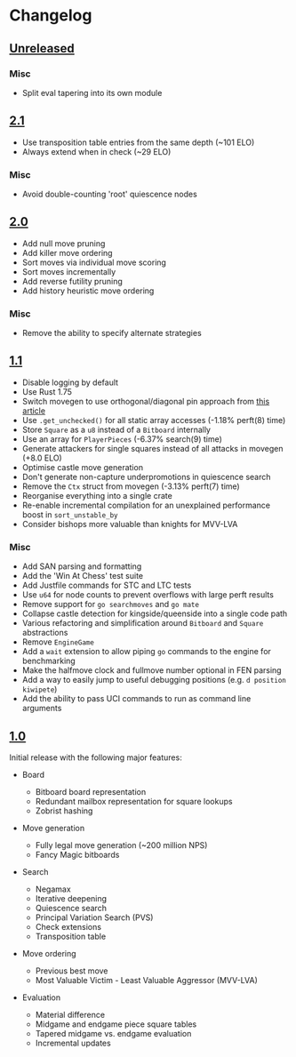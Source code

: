 # Changelog

## [Unreleased]

### Misc

* Split eval tapering into its own module

## [2.1]

* Use transposition table entries from the same depth (~101 ELO)
* Always extend when in check (~29 ELO)

### Misc

* Avoid double-counting 'root' quiescence nodes

## [2.0]

* Add null move pruning
* Add killer move ordering
* Sort moves via individual move scoring
* Sort moves incrementally
* Add reverse futility pruning
* Add history heuristic move ordering

### Misc

* Remove the ability to specify alternate strategies

## [1.1]

* Disable logging by default
* Use Rust 1.75
* Switch movegen to use orthogonal/diagonal pin approach from [this article](https://www.codeproject.com/Articles/5313417/Worlds-Fastest-Bitboard-Chess-Movegenerator)
* Use `.get_unchecked()` for all static array accesses (-1.18% perft(8) time)
* Store `Square` as a `u8` instead of a `Bitboard` internally
* Use an array for `PlayerPieces` (-6.37% search(9) time)
* Generate attackers for single squares instead of all attacks in movegen (+8.0 ELO)
* Optimise castle move generation
* Don't generate non-capture underpromotions in quiescence search
* Remove the `Ctx` struct from movegen (-3.13% perft(7) time)
* Reorganise everything into a single crate
* Re-enable incremental compilation for an unexplained performance boost in `sort_unstable_by`
* Consider bishops more valuable than knights for MVV-LVA

### Misc

* Add SAN parsing and formatting
* Add the 'Win At Chess' test suite
* Add Justfile commands for STC and LTC tests
* Use `u64` for node counts to prevent overflows with large perft results
* Remove support for `go searchmoves` and `go mate`
* Collapse castle detection for kingside/queenside into a single code path
* Various refactoring and simplification around `Bitboard` and `Square` abstractions
* Remove `EngineGame`
* Add a `wait` extension to allow piping `go` commands to the engine for benchmarking
* Make the halfmove clock and fullmove number optional in FEN parsing
* Add a way to easily jump to useful debugging positions (e.g. `d position kiwipete`)
* Add the ability to pass UCI commands to run as command line arguments

## [1.0]

Initial release with the following major features:

* Board
    * Bitboard board representation
    * Redundant mailbox representation for square lookups
    * Zobrist hashing

* Move generation
    * Fully legal move generation (~200 million NPS)
    * Fancy Magic bitboards

* Search
    * Negamax
    * Iterative deepening
    * Quiescence search
    * Principal Variation Search (PVS)
    * Check extensions
    * Transposition table

* Move ordering
    * Previous best move
    * Most Valuable Victim - Least Valuable Aggressor (MVV-LVA)

* Evaluation
    * Material difference
    * Midgame and endgame piece square tables
    * Tapered midgame vs. endgame evaluation
    * Incremental updates

[unreleased]: https://github.com/jgilchrist/chess-engine/compare/v2.1...HEAD
[2.1]: https://github.com/jgilchrist/chess-engine/compare/v2.0..v2.1
[2.0]: https://github.com/jgilchrist/chess-engine/compare/v1.1..v2.0
[1.1]: https://github.com/jgilchrist/chess-engine/compare/v1.0..v1.1
[1.0]: https://github.com/jgilchrist/chess-engine/releases/tag/v1.0
